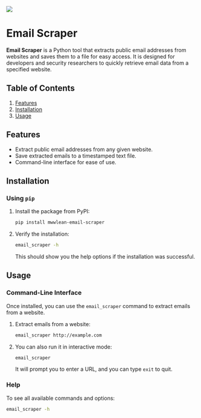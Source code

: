 ![](assets/long_banner.png)

# Email Scraper

**Email Scraper** is a Python tool that extracts public email addresses from websites and saves them to a file for easy access. It is designed for developers and security researchers to quickly retrieve email data from a specified website.

## Table of Contents

1. [Features](#features)
2. [Installation](#installation)
3. [Usage](#usage)

## Features

- Extract public email addresses from any given website.
- Save extracted emails to a timestamped text file.
- Command-line interface for ease of use.

## Installation

### Using `pip`

1. Install the package from PyPI:

    ```bash
    pip install mwwlean-email-scraper
    ```

2. Verify the installation:

    ```bash
    email_scraper -h
    ```

   This should show you the help options if the installation was successful.

## Usage

### Command-Line Interface

Once installed, you can use the `email_scraper` command to extract emails from a website.

1. Extract emails from a website:

    ```bash
    email_scraper http://example.com
    ```

2. You can also run it in interactive mode:

    ```bash
    email_scraper
    ```

   It will prompt you to enter a URL, and you can type `exit` to quit.

### Help

To see all available commands and options:

```bash
email_scraper -h
```

